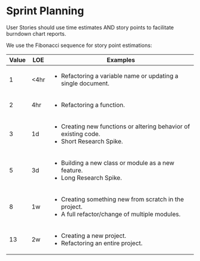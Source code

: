 # Sprint Planning

User Stories should use time estimates AND story points to facilitate burndown chart reports.

We use the Fibonacci sequence for story point estimations:

| Value | LOE  | Examples                                                                                                                  |
| ----- | ---- | ------------------------------------------------------------------------------------------------------------------------- |
| 1     | <4hr | <ul><li>Refactoring a variable name or updating a single document.</li></ul>                                              |
| 2     | 4hr  | <ul><li>Refactoring a function.</li></ul>                                                                                 |
| 3     | 1d   | <ul><li>Creating new functions or altering behavior of existing code.</li><li>Short Research Spike.</li></ul>             |
| 5     | 3d   | <ul><li>Building a new class or module as a new feature.</li><li>Long Research Spike.</li></ul>                           |
| 8     | 1w   | <ul><li>Creating something new from scratch in the project.</li><li>A full refactor/change of multiple modules.</li></ul> |
| 13    | 2w   | <ul><li>Creating a new project.</li><li>Refactoring an entire project.</li>                                               |